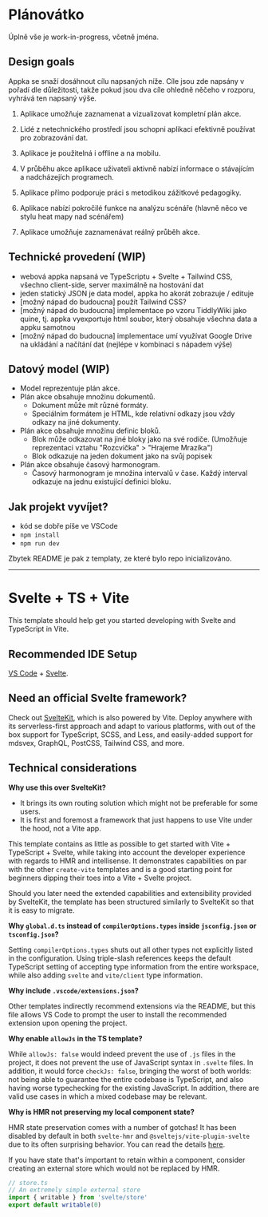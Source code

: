 # Plánovátko

Úplně vše je work-in-progress, včetně jména.

## Design goals

Appka se snaží dosáhnout cílu napsaných níže. Cíle jsou zde napsány v pořadí dle důležitosti, takže pokud jsou dva cíle ohledně něčeho v rozporu, vyhrává ten napsaný výše.

1. Aplikace umožňuje zaznamenat a vizualizovat kompletní plán akce.
2. Lidé z netechnického prostředí jsou schopni aplikaci efektivně používat pro zobrazování dat.
3. Aplikace je použitelná i offline a na mobilu.
4. V průběhu akce aplikace uživateli aktivně nabízí informace o stávajícím a nadcházejích programech.

5. Aplikace přímo podporuje práci s metodikou zážitkové pedagogiky.
6. Aplikace nabízí pokročilé funkce na analýzu scénáře (hlavně něco ve stylu heat mapy nad scénářem)
7. Aplikace umožňuje zaznamenávat reálný průběh akce.


## Technické provedení (WIP)

* webová appka napsaná ve TypeScriptu + Svelte + Tailwind CSS, všechno client-side, server maximálně na hostování dat
* jeden statický JSON je data model, appka ho akorát zobrazuje / edituje
* \[možný nápad do budoucna\] použít Tailwind CSS?
* \[možný nápad do budoucna\] implementace po vzoru TiddlyWiki jako quine, tj. appka vyexportuje html soubor, který obsahuje všechna data a appku samotnou
* \[možný nápad do budoucna\] implementace umí využívat Google Drive na ukládání a načítání dat (nejlépe v kombinaci s nápadem výše)


## Datový model (WIP)

- Model reprezentuje plán akce.
- Plán akce obsahuje množinu dokumentů.
    - Dokument může mít různé formáty.
    - Speciálním formátem je HTML, kde relativní odkazy jsou vždy odkazy na jiné dokumenty.
- Plán akce obsahuje množinu definic bloků.
    - Blok může odkazovat na jiné bloky jako na své rodiče. (Umožňuje reprezentaci vztahu "Rozcvička" > "Hrajeme Mrazíka")
    - Blok odkazuje na jeden dokument jako na svůj popisek
- Plán akce obsahuje časový harmonogram.
    - Časový harmonogram je množina intervalů v čase. Každý interval odkazuje na jednu existující definici bloku.


## Jak projekt vyvíjet?

- kód se dobře píše ve VSCode
- `npm install`
- `npm run dev`

Zbytek README je pak z templaty, ze které bylo repo inicializováno.

---

# Svelte + TS + Vite

This template should help get you started developing with Svelte and TypeScript in Vite.

## Recommended IDE Setup

[VS Code](https://code.visualstudio.com/) + [Svelte](https://marketplace.visualstudio.com/items?itemName=svelte.svelte-vscode).

## Need an official Svelte framework?

Check out [SvelteKit](https://github.com/sveltejs/kit#readme), which is also powered by Vite. Deploy anywhere with its serverless-first approach and adapt to various platforms, with out of the box support for TypeScript, SCSS, and Less, and easily-added support for mdsvex, GraphQL, PostCSS, Tailwind CSS, and more.

## Technical considerations

**Why use this over SvelteKit?**

- It brings its own routing solution which might not be preferable for some users.
- It is first and foremost a framework that just happens to use Vite under the hood, not a Vite app.

This template contains as little as possible to get started with Vite + TypeScript + Svelte, while taking into account the developer experience with regards to HMR and intellisense. It demonstrates capabilities on par with the other `create-vite` templates and is a good starting point for beginners dipping their toes into a Vite + Svelte project.

Should you later need the extended capabilities and extensibility provided by SvelteKit, the template has been structured similarly to SvelteKit so that it is easy to migrate.

**Why `global.d.ts` instead of `compilerOptions.types` inside `jsconfig.json` or `tsconfig.json`?**

Setting `compilerOptions.types` shuts out all other types not explicitly listed in the configuration. Using triple-slash references keeps the default TypeScript setting of accepting type information from the entire workspace, while also adding `svelte` and `vite/client` type information.

**Why include `.vscode/extensions.json`?**

Other templates indirectly recommend extensions via the README, but this file allows VS Code to prompt the user to install the recommended extension upon opening the project.

**Why enable `allowJs` in the TS template?**

While `allowJs: false` would indeed prevent the use of `.js` files in the project, it does not prevent the use of JavaScript syntax in `.svelte` files. In addition, it would force `checkJs: false`, bringing the worst of both worlds: not being able to guarantee the entire codebase is TypeScript, and also having worse typechecking for the existing JavaScript. In addition, there are valid use cases in which a mixed codebase may be relevant.

**Why is HMR not preserving my local component state?**

HMR state preservation comes with a number of gotchas! It has been disabled by default in both `svelte-hmr` and `@sveltejs/vite-plugin-svelte` due to its often surprising behavior. You can read the details [here](https://github.com/rixo/svelte-hmr#svelte-hmr).

If you have state that's important to retain within a component, consider creating an external store which would not be replaced by HMR.

```ts
// store.ts
// An extremely simple external store
import { writable } from 'svelte/store'
export default writable(0)
```
